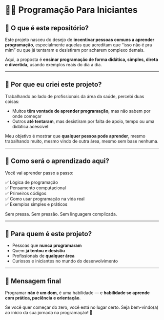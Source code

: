 # 👨‍💻 Programação Para Iniciantes

## 📌 O que é este repositório?

Este projeto nasceu do desejo de **incentivar pessoas comuns a aprender programação**, especialmente aquelas que acreditam que “isso não é pra mim” ou que já tentaram e desistiram por acharem complexo demais.

Aqui, a proposta é **ensinar programação de forma didática, simples, direta e divertida**, usando exemplos reais do dia a dia.

---

## 🎯 **Por que eu criei este projeto?**

Trabalhando ao lado de profissionais da área da saúde, percebi duas coisas:

- Muitos **têm vontade de aprender programação**, mas não sabem por onde começar  
- Outros **até tentaram**, mas desistiram por falta de apoio, tempo ou uma didática acessível

Meu objetivo é mostrar que **qualquer pessoa pode aprender**, mesmo trabalhando muito, mesmo vindo de outra área, mesmo sem base nenhuma.

---

## 🚀 **Como será o aprendizado aqui?**

Você vai aprender passo a passo:

✅ Lógica de programação  
✅ Pensamento computacional  
✅ Primeiros códigos  
✅ Como usar programação na vida real  
✅ Exemplos simples e práticos

Sem pressa. Sem pressão. Sem linguagem complicada.

---

## 🙌 **Para quem é este projeto?**

- Pessoas que **nunca programaram**
- Quem **já tentou e desistiu**
- Profissionais de **qualquer área**
- Curiosos e iniciantes no mundo do desenvolvimento

---

## 📌 **Mensagem final**

Programar **não é um dom**, é uma habilidade — e **habilidade se aprende com prática, paciência e orientação**.

Se você quer começar do zero, você está no lugar certo.
Seja bem-vindo(a) ao início da sua jornada na programação! 🚀
